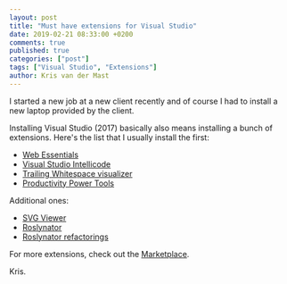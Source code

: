 ```yaml
---
layout: post
title: "Must have extensions for Visual Studio"
date: 2019-02-21 08:33:00 +0200
comments: true
published: true
categories: ["post"]
tags: ["Visual Studio", "Extensions"]
author: Kris van der Mast
---
```

I started a new job at a new client recently and of course I had to install a new laptop provided by the client.  

Installing Visual Studio (2017) basically also means installing a bunch of extensions. Here's the list that I usually install the first:  

* [Web Essentials](https://marketplace.visualstudio.com/items?itemName=MadsKristensen.WebExtensionPack2017)
* [Visual Studio Intellicode](https://marketplace.visualstudio.com/items?itemName=VisualStudioExptTeam.VSIntelliCode)
* [Trailing Whitespace visualizer](https://marketplace.visualstudio.com/items?itemName=MadsKristensen.TrailingWhitespaceVisualizer)
* [Productivity Power Tools](https://marketplace.visualstudio.com/items?itemName=VisualStudioPlatformTeam.ProductivityPowerPack2017)

Additional ones:

* [SVG Viewer](https://marketplace.visualstudio.com/items?itemName=MadsKristensen.SvgViewer)
* [Roslynator](https://marketplace.visualstudio.com/items?itemName=josefpihrt.Roslynator2017)
* [Roslynator refactorings](https://marketplace.visualstudio.com/items?itemName=josefpihrt.RoslynatorRefactorings2017)

For more extensions, check out the [Marketplace](https://marketplace.visualstudio.com/).

Kris.